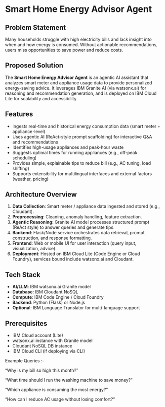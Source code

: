 

# Smart Home Energy Advisor Agent

## Problem Statement
Many households struggle with high electricity bills and lack insight into when and how energy is consumed. Without actionable recommendations, users miss opportunities to save power and reduce costs.

## Proposed Solution
The **Smart Home Energy Advisor Agent** is an agentic AI assistant that analyzes smart meter and appliance usage data to provide personalized energy-saving advice. It leverages IBM Granite AI (via watsonx.ai) for reasoning and recommendation generation, and is deployed on IBM Cloud Lite for scalability and accessibility.

## Features
- Ingests real-time and historical energy consumption data (smart meter + appliance-level)
- Uses agentic AI (ReAct-style prompt scaffolding) for interactive Q&A and recommendations
- Identifies high-usage appliances and peak-hour waste
- Suggests optimal times for running appliances (e.g., off-peak scheduling)
- Provides simple, explainable tips to reduce bill (e.g., AC tuning, load shifting)
- Supports extensibility for multilingual interfaces and external factors (weather, pricing)

## Architecture Overview
1. **Data Collection**: Smart meter / appliance data ingested and stored (e.g., Cloudant).
2. **Preprocessing**: Cleaning, anomaly handling, feature extraction.
3. **Agentic Reasoning**: Granite AI model processes structured prompt (ReAct style) to answer queries and generate tips.
4. **Backend**: Flask/Node service orchestrates data retrieval, prompt construction, and response formatting.
5. **Frontend**: Web or mobile UI for user interaction (query input, visualization, advice).
6. **Deployment**: Hosted on IBM Cloud Lite (Code Engine or Cloud Foundry), services bound include watsonx.ai and Cloudant.

## Tech Stack
- **AI/LLM**: IBM watsonx.ai Granite model
- **Database**: IBM Cloudant NoSQL
- **Compute**: IBM Code Engine / Cloud Foundry
- **Backend**: Python (Flask) or Node.js
- **Optional**: IBM Language Translator for multi-language support


## Prerequisites
- IBM Cloud account (Lite)
- watsonx.ai instance with Granite model
- Cloudant NoSQL DB instance
- IBM Cloud CLI (if deploying via CLI)


Example Queries :-


“Why is my bill so high this month?”

“What time should I run the washing machine to save money?”

“Which appliance is consuming the most energy?”

“How can I reduce AC usage without losing comfort?”
